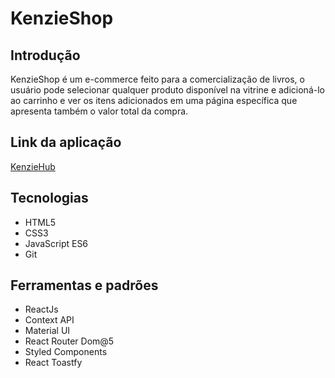 # KenzieShop

## Introdução

<p>KenzieShop é um e-commerce feito para a comercialização de livros, o usuário pode selecionar qualquer produto disponível na vitrine e adicioná-lo ao carrinho e ver os itens adicionados em uma página específica que apresenta também o valor total da compra.</p>

## Link da aplicação

<a href="https://react-entrega-s3-kenzishop-com-context-api-brendosousa.vercel.app/">KenzieHub</a>

## Tecnologias

<ul> 
  <li>HTML5</li>
  <li>CSS3</li>
  <li>JavaScript ES6</li>
  <li>Git</li>
</ul>

## Ferramentas e padrões

<ul> 
  <li>ReactJs</li>
  <li>Context API</li>
  <li>Material UI</li>
  <li>React Router Dom@5</li>
  <li>Styled Components</li>
  <li>React Toastfy</li>
</ul>
